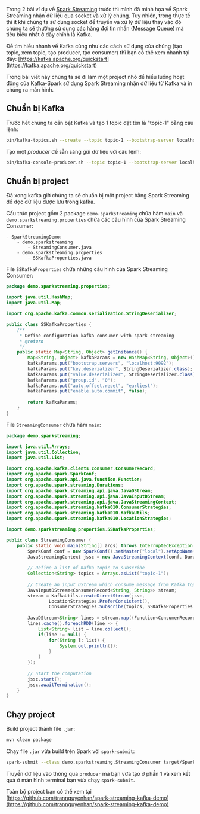 Trong 2 bài ví dụ về [Spark Streaming](https://demanejar.github.io/posts/socket-stream/) trước thì mình đã minh họa về Spark Streaming nhận dữ liệu qua socket và xử lý chúng. Tuy nhiên, trong thực tế thì ít khi chúng ta sử dung socket để truyền và xử lý dữ liệu thay vào đó chúng ta sẽ thường sử dụng các hàng đợi tin nhắn (Message Queue) mà tiêu biểu nhất ở đây chính là Kafka.

Để tìm hiểu nhanh về Kafka cũng như các cách sử dụng của chúng (tạo topic, xem topic, tạo producer, tạo consumer) thì bạn có thể xem nhanh tại đây: [https://kafka.apache.org/quickstart](https://kafka.apache.org/quickstart)

Trong bài viết này chúng ta sẽ đi làm một project nhỏ để hiểu luồng hoạt động của Kafka-Spark sử dụng Spark Streaming nhận dữ liệu từ Kafka và in chúng ra màn hình.

## Chuẩn bị Kafka

Trước hết chúng ta cần bật Kafka và tạo 1 topic đặt tên là "topic-1" bằng câu lệnh: 

```bash
bin/kafka-topics.sh --create --topic topic-1 --bootstrap-server localhost:9092
```

Tạo một _producer_ để sẵn sàng gửi dữ liệu với câu lệnh:

```bash
bin/kafka-console-producer.sh --topic topic-1 --bootstrap-server localhost:9092
```

## Chuẩn bị project

Đã xong kafka giờ chúng ta sẽ chuẩn bị một project bằng Spark Streaming để đọc dữ liệu được lưu trong kafka. 

Cấu trúc project gồm 2 package `demo.sparkstreaming` chứa hàm `main` và `demo.sparkstreaming.properties` chứa các cấu hình của Spark Streaming Consumer:

```
- SparkStreamingDemo: 
	- demo.sparkstreaming
		- StreamingConsumer.java
	- demo.sparkstreaming.properties
		- SSKafkaProperties.java
```

File `SSKafkaProperties` chứa những cấu hình của Spark Streaming Consumer: 

```java
package demo.sparkstreaming.properties;

import java.util.HashMap;
import java.util.Map;

import org.apache.kafka.common.serialization.StringDeserializer;

public class SSKafkaProperties {
	/**
	 * Define configuration kafka consumer with spark streaming
	 * @return
	 */
	public static Map<String, Object> getInstance() {
        Map<String, Object> kafkaParams = new HashMap<String, Object>();
        kafkaParams.put("bootstrap.servers", "localhost:9092");
        kafkaParams.put("key.deserializer", StringDeserializer.class);
        kafkaParams.put("value.deserializer", StringDeserializer.class);
        kafkaParams.put("group.id", "0");
        kafkaParams.put("auto.offset.reset", "earliest");
        kafkaParams.put("enable.auto.commit", false);
        
        return kafkaParams;
	}
}
```

File `StreamingConsumer` chứa hàm `main`: 

```java
package demo.sparkstreaming;

import java.util.Arrays;
import java.util.Collection;
import java.util.List;

import org.apache.kafka.clients.consumer.ConsumerRecord;
import org.apache.spark.SparkConf;
import org.apache.spark.api.java.function.Function;
import org.apache.spark.streaming.Durations;
import org.apache.spark.streaming.api.java.JavaDStream;
import org.apache.spark.streaming.api.java.JavaInputDStream;
import org.apache.spark.streaming.api.java.JavaStreamingContext;
import org.apache.spark.streaming.kafka010.ConsumerStrategies;
import org.apache.spark.streaming.kafka010.KafkaUtils;
import org.apache.spark.streaming.kafka010.LocationStrategies;

import demo.sparkstreaming.properties.SSKafkaProperties;

public class StreamingConsumer {
	public static void main(String[] args) throws InterruptedException {
		SparkConf conf = new SparkConf().setMaster("local").setAppName("Spark Streaming Consumer");
		JavaStreamingContext jssc = new JavaStreamingContext(conf, Durations.seconds(1));
		
		// Define a list of Kafka topic to subscribe
		Collection<String> topics = Arrays.asList("topic-1");
		
		// Create an input DStream which consume message from Kafka topics
		JavaInputDStream<ConsumerRecord<String, String>> stream;
		stream = KafkaUtils.createDirectStream(jssc, 
				LocationStrategies.PreferConsistent(), 
				ConsumerStrategies.Subscribe(topics, SSKafkaProperties.getInstance()));
		
		JavaDStream<String> lines = stream.map((Function<ConsumerRecord<String,String>, String>) kafkaRecord -> kafkaRecord.value());
		lines.cache().foreachRDD(line -> {
			List<String> list = line.collect();
			if(line != null) {
				for(String l: list) {
					System.out.println(l);
				}
			}
		});
		
		// Start the computation
        jssc.start();
        jssc.awaitTermination();
	}
}
```

## Chạy project

Build project thành file `.jar`: 

```bash
mvn clean package
```

Chạy file `.jar` vừa build trên Spark với `spark-submit`: 

```bash
spark-submit --class demo.sparkstreaming.StreamingConsumer target/SparkStreamingDemo-V1-jar-with-dependencies.jar
```

Truyền dữ liệu vào thông qua `producer` mà bạn vừa tạo ở phần 1 và xem kết quả ở màn hình terminal bạn vừa chạy `spark-submit`.

Toàn bộ project bạn có thể xem tại [https://github.com/trannguyenhan/spark-streaming-kafka-demo](https://github.com/trannguyenhan/spark-streaming-kafka-demo)
